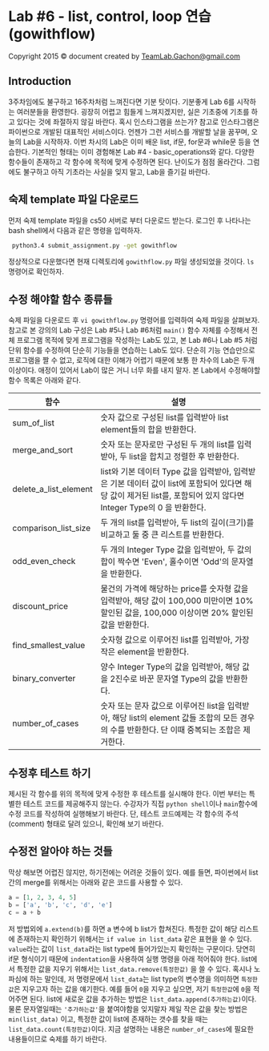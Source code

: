 Lab #6 - list, control, loop 연습 (gowithflow)
=======
Copyright 2015 © document created by TeamLab.Gachon@gmail.com

## Introduction
3주차임에도 불구하고 16주차처럼 느껴진다면 기분 탓이다. 기분좋게 Lab 6를 시작하는 여러분들을 환영한다. 굉장히 어렵고 힘들게 느껴지겠지만, 실은 기초중에 기초를 하고 있다는 것에 좌절하지 않길 바란다. 혹시 인스타그램을 쓰는가? 참고로 인스타그램은 파이썬으로 개발된 대표적인 서비스이다. 언젠가 그런 서비스를 개발할 날을 꿈꾸며, 오늘의 Lab을 시작하자.
이번 차시의 Lab은 이미 배운 list, if문, for문과 while문 등을 연습한다. 기본적인 형태는 이미 경험해본 Lab #4 - basic_operations와 같다. 다양한 함수들이 존재하고 각 함수에 목적에 맞게 수정하면 된다. 
난이도가 점점 올라간다. 그럼에도 불구하고 아직 기초라는 사실을 잊지 말고, Lab을 즐기길 바란다. 

## 숙제 template 파일 다운로드
먼저 숙제 template 파일을 cs50 서버로 부터 다운로드 받는다. 로그인 후 나타나는 bash shell에서 다음과 같은 명령을 입력하자.
```bash
 python3.4 submit_assignment.py -get gowithflow
```  
정상적으로 다운했다면 현재 디렉토리에 `gowithflow.py` 파일 생성되었을 것이다. `ls` 명령어로 확인하자.

## 수정 해야할 함수 종류들
숙제 파일을 다운로드 후 `vi gowithflow.py` 명령어를 입력하여 숙제 파일을 살펴보자. 참고로 본 강의의 Lab 구성은 Lab #5나 Lab #6처럼 `main()` 함수 자체를 수정해서 전체 프로그램 목적에 맞게 프로그램을 작성하는 Lab도 있고, 본 Lab #6나 Lab #5 처럼 단위 함수를 수정하여 단순히 기능들을 연습하는 Lab도 있다. 단순히 기능 연습만으로 프로그램을 짤 수 없고, 로직에 대한 이해가 어렵기 때문에 보통 한 차수의 Lab은 두개이상이다. 애정이 있어서 Lab이 많은 거니 너무 화를 내지 말자.
본 Lab에서 수정해야할 함수 목록은 아래와 같다.

함수           | 설명 
--------       | ---
sum_of_list      | 숫자 값으로 구성된 list를 입력받아 list element들의 합을 반환한다. 
merge_and_sort    | 숫자 또는 문자로만 구성된 두 개의 list를 입력받아, 두 list을 합치고 정렬한 후 반환한다. 
delete_a_list_element   | list와 기본 데이터 Type 값을 입력받아, 입력받은 기본 데이터 값이 list에 포함되어 있다면 해당 값이 제거된 list를, 포함되어 있지 않다면 Integer Type의 0 을 반환한다.
comparison_list_size   | 두 개의 list를 입력받아, 두 list의 길이(크기)를 비교하고 둘 중 큰 리스트를 반환한다.
odd_even_check | 두 개의 Integer Type 값을 입력받아, 두 값의 합이 짝수면 'Even', 홀수이면 'Odd'의 문자열을 반환한다.
discount_price | 물건의 가격에 해당하는 price를 숫자형 값을 입력받아, 해당 값이 100,000 미만이면 10% 할인된 값을, 100,000 이상이면 20% 할인된 값을 반환한다.
find_smallest_value | 숫자형 값으로 이루어진 list를 입력받아, 가장 작은 element을 반환한다.
binary_converter | 양수 Integer Type의 값을 입력받아, 해당 값을 2진수로 바꾼 문자열 Type의 값을 반환한다.
number_of_cases | 숫자 또는 문자 값으로 이루어진 list을 입력받아, 해당 list의 element 값들 조합의 모든 경우의 수를 반환한다. 단 이때 중복되는 조합은 제거한다.

## 수정후 테스트 하기  
제시된 각 함수를 위의 목적에 맞게 수정한 후 테스트를 실시해야 한다. 이번 부터는 특별한 테스트 코드를 제공해주지 않는다. 수강자가 직접 `python shell`이나 `main`함수에 수정 코드를 작성하여 실행해보기 바란다. 단, 테스트 코드예제는 각 함수의 주석(comment) 형태로 달려 있으니, 확인해 보기 바란다.

## 수정전 알아야 하는 것들
막상 해보면 어렵진 않지만, 하기전에는 어려운 것들이 있다. 예를 들면, 파이썬에서 list간의 merge를 위해서는 아래와 같은 코드를 사용할 수 있다.
```python
a = [1, 2, 3, 4, 5]
b = ['a', 'b', 'c', 'd', 'e']
c = a + b
```
저 방법외에 `a.extend(b)`를 하면 a 변수에 b list가 합쳐진다.
특정한 값이 해당 리스트에 존재하는지 확인하기 위해서는 `if value in list_data` 같은 표현을 쓸 수 있다. `value`라는 값이 `list_data`라는 list type에 들어가있는지 확인하는 구문이다. 당연히 if문 형식이기 때문에 `indentation`을 사용하여 실행 명령을 아래 적어줘야 한다.
list에서 특정한 값을 지우기 위해서는 `list_data.remove(특정한값)` 을 쓸 수 있다. 혹시나 노파심에 하는 말인데,  저 명령문에서 `list_data`는 list type의 변수명을 의미하면 `특정한값`은 지우고자 하는 값을 얘기한다. 예를 들어 `0`을 지우고 싶으면, 저기 `특정한값`에 `0`을 적어주면 된다.
list에 새로운 값을 추가하는 방법은 `list_data.append(추가하는값)`이다. 물론 문자열일때는 `'추가하는값'`을 붙여야함을 잊지말자
제일 작은 값을 찾는 방법은 `min(list_data)` 이고, 특정한 값이 list에 존재하는 갯수를 찾을 때는 `list_data.count(특정한값)`이다. 지금 설명하는 내용은 `number_of_cases`에 필요한 내용들이므로 숙제를 하기 바란다.

